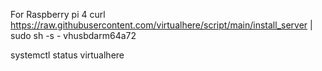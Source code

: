 For Raspberry pi 4
curl https://raw.githubusercontent.com/virtualhere/script/main/install_server | sudo sh -s -  vhusbdarm64a72

systemctl status virtualhere
